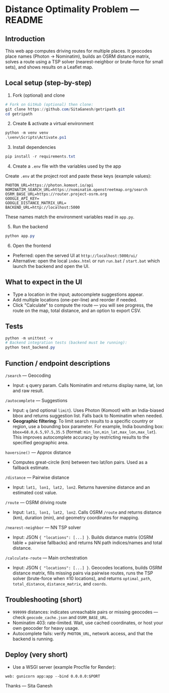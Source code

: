 # Distance Optimality Problem — README

Introduction
------------

This web app computes driving routes for multiple places. It geocodes place names (Photon → Nominatim), builds an OSRM distance matrix, solves a route using a TSP solver (nearest-neighbor or brute-force for small sets), and shows results on a Leaflet map.

Local setup (step-by-step)
--------------------------

1) Fork (optional) and clone

```powershell
# Fork on GitHub (optional) then clone:
git clone https://github.com/SitaGanesh/getripath.git
cd getripath

```

2) Create & activate a virtual environment

```powershell
python -m venv venv
.\venv\Scripts\Activate.ps1
```

3) Install dependencies

```powershell
pip install -r requirements.txt
```

4) Create a `.env` file with the variables used by the app

Create `.env` at the project root and paste these keys (example values):

```text
PHOTON_URL=https://photon.komoot.io/api
NOMINATIM_SEARCH_URL=https://nominatim.openstreetmap.org/search
OSRM_BASE_URL=https://router.project-osrm.org
GOOGLE_API_KEY=
GOOGLE_DISTANCE_MATRIX_URL=
BACKEND_URL=http://localhost:5000
```

These names match the environment variables read in `app.py`.

5) Run the backend

```powershell
python app.py
```

6) Open the frontend

- Preferred: open the served UI at `http://localhost:5000/ui/`
- Alternative: open the local `index.html` or run `run.bat` / `start.bat` which launch the backend and open the UI.

What to expect in the UI
------------------------

- Type a location in the input; autocomplete suggestions appear.
- Add multiple locations (one-per-line) and reorder if needed.
- Click "Calculate" to compute the route — you will see progress, the route on the map, total distance, and an option to export CSV.

Tests
-----

```powershell
python -m unittest -v
# Backend integration tests (backend must be running):
python test_backend.py
```

Function / endpoint descriptions
--------------------------------

`/search` — Geocoding
- Input: `q` query param. Calls Nominatim and returns display name, lat, lon and raw result.

`/autocomplete` — Suggestions
- Input: `q` (and optional `limit`). Uses Photon (Komoot) with an India-biased bbox and returns suggestion list. Falls back to Nominatim when needed.
- **Geographic filtering**: To limit search results to a specific country or region, use a bounding box parameter. For example, India bounding box: `bbox=68.0,6.5,97.5,35.5` (format: `min_lon,min_lat,max_lon,max_lat`). This improves autocomplete accuracy by restricting results to the specified geographic area.

`haversine()` — Approx distance
- Computes great-circle (km) between two lat/lon pairs. Used as a fallback estimate.

`/distance` — Pairwise distance
- Input: `lat1, lon1, lat2, lon2`. Returns haversine distance and an estimated cost value.

`/route` — OSRM driving route
- Input: `lat1, lon1, lat2, lon2`. Calls OSRM `/route` and returns distance (km), duration (min), and geometry coordinates for mapping.

`/nearest-neighbor` — NN TSP solver
- Input: JSON `{ "locations": [...] }`. Builds distance matrix (OSRM table + pairwise fallbacks) and returns NN path indices/names and total distance.

`/calculate-route` — Main orchestration
- Input: JSON `{ "locations": [...] }`. Geocodes locations, builds OSRM distance matrix, fills missing pairs via pairwise routes, runs the TSP solver (brute-force when ≤10 locations), and returns `optimal_path`, `total_distance`, `distance_matrix`, and `coords`.

Troubleshooting (short)
----------------------

- `999999` distances: indicates unreachable pairs or missing geocodes — check `geocode_cache.json` and `OSRM_BASE_URL`.
- Nominatim 403: rate-limited. Wait, use cached coordinates, or host your own geocoder for heavy usage.
- Autocomplete fails: verify `PHOTON_URL`, network access, and that the backend is running.

Deploy (very short)
-------------------

- Use a WSGI server (example Procfile for Render):

```text
web: gunicorn app:app --bind 0.0.0.0:$PORT
```

Thanks — Sita Ganesh


